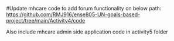 #Update mhcare code to add forum functionality on below path:
https://github.com/RMJ916/ense805-UN-goals-based-project/tree/main/Activity4/code

Also include mhcare admin side application code in activity5 folder
